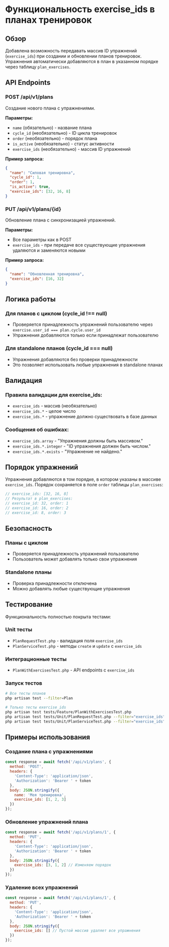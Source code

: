 # Функциональность exercise_ids в планах тренировок

## Обзор

Добавлена возможность передавать массив ID упражнений (`exercise_ids`) при создании и обновлении планов тренировок. Упражнения автоматически добавляются в план в указанном порядке через таблицу `plan_exercises`.

## API Endpoints

### POST /api/v1/plans

Создание нового плана с упражнениями.

**Параметры:**
- `name` (обязательно) - название плана
- `cycle_id` (необязательно) - ID цикла тренировок
- `order` (необязательно) - порядок плана
- `is_active` (необязательно) - статус активности
- `exercise_ids` (необязательно) - массив ID упражнений

**Пример запроса:**
```json
{
  "name": "Силовая тренировка",
  "cycle_id": 1,
  "order": 1,
  "is_active": true,
  "exercise_ids": [32, 16, 8]
}
```

### PUT /api/v1/plans/{id}

Обновление плана с синхронизацией упражнений.

**Параметры:**
- Все параметры как в POST
- `exercise_ids` - при передаче все существующие упражнения удаляются и заменяются новыми

**Пример запроса:**
```json
{
  "name": "Обновленная тренировка",
  "exercise_ids": [16, 32]
}
```

## Логика работы

### Для планов с циклом (cycle_id !== null)
- Проверяется принадлежность упражнений пользователю через `exercise.user_id === plan.cycle.user_id`
- Упражнения добавляются только если принадлежат пользователю

### Для standalone планов (cycle_id === null)
- Упражнения добавляются без проверки принадлежности
- Это позволяет использовать любые упражнения в standalone планах

## Валидация

### Правила валидации для exercise_ids:
- `exercise_ids` - массив (необязательно)
- `exercise_ids.*` - целое число
- `exercise_ids.*` - упражнение должно существовать в базе данных

### Сообщения об ошибках:
- `exercise_ids.array` - "Упражнения должны быть массивом."
- `exercise_ids.*.integer` - "ID упражнения должен быть числом."
- `exercise_ids.*.exists` - "Упражнение не найдено."

## Порядок упражнений

Упражнения добавляются в том порядке, в котором указаны в массиве `exercise_ids`. Порядок сохраняется в поле `order` таблицы `plan_exercises`:

```php
// exercise_ids: [32, 16, 8]
// Результат в plan_exercises:
// exercise_id: 32, order: 1
// exercise_id: 16, order: 2  
// exercise_id: 8, order: 3
```

## Безопасность

### Планы с циклом
- Проверяется принадлежность упражнений пользователю
- Пользователь может добавлять только свои упражнения

### Standalone планы
- Проверка принадлежности отключена
- Можно добавлять любые существующие упражнения

## Тестирование

Функциональность полностью покрыта тестами:

### Unit тесты
- `PlanRequestTest.php` - валидация поля `exercise_ids`
- `PlanServiceTest.php` - методы `create` и `update` с `exercise_ids`

### Интеграционные тесты
- `PlanWithExercisesTest.php` - API endpoints с `exercise_ids`

### Запуск тестов
```bash
# Все тесты планов
php artisan test --filter=Plan

# Только тесты exercise_ids
php artisan test tests/Feature/PlanWithExercisesTest.php
php artisan test tests/Unit/PlanRequestTest.php --filter="exercise_ids"
php artisan test tests/Unit/PlanServiceTest.php --filter="exercise_ids"
```

## Примеры использования

### Создание плана с упражнениями
```javascript
const response = await fetch('/api/v1/plans', {
  method: 'POST',
  headers: {
    'Content-Type': 'application/json',
    'Authorization': 'Bearer ' + token
  },
  body: JSON.stringify({
    name: 'Моя тренировка',
    exercise_ids: [1, 2, 3]
  })
});
```

### Обновление упражнений плана
```javascript
const response = await fetch('/api/v1/plans/1', {
  method: 'PUT',
  headers: {
    'Content-Type': 'application/json',
    'Authorization': 'Bearer ' + token
  },
  body: JSON.stringify({
    exercise_ids: [3, 1, 2] // Изменяем порядок
  })
});
```

### Удаление всех упражнений
```javascript
const response = await fetch('/api/v1/plans/1', {
  method: 'PUT',
  headers: {
    'Content-Type': 'application/json',
    'Authorization': 'Bearer ' + token
  },
  body: JSON.stringify({
    exercise_ids: [] // Пустой массив удаляет все упражнения
  })
});
```
